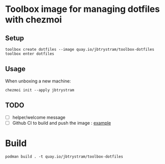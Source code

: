 # Toolbox image for managing dotfiles with chezmoi

## Setup

```
toolbox create dotfiles --image quay.io/jbtrystram/toolbox-dotfiles
toolbox enter dotfiles
```

## Usage

When unboxing a new machine: 
```
chezmoi init --apply jbtrystram
```

## TODO

- [ ] helper/welcome message
- [ ] Github CI to build and push the image : [example](https://github.com/jcapiitao/toolbox/blob/main/.github/workflows/build-and-push-dotfiles.yaml)

# Build
```
podman build . -t quay.io/jbtrystram/toolbox-dotfiles
```
